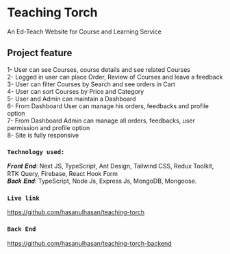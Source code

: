 # Teaching Torch

An Ed-Teach Website for Course and Learning Service

## Project feature

1- User can see Courses, course details and see related Courses</br>
2- Logged in user can place Order, Review of Courses and leave a feedback</br>
3- User can filter Courses by Search and see orders in Cart</br>
4- User can sort Courses by Price and Category</br>
5- User and Admin can maintain a Dashboard</br>
6- From Dashboard User can manage his orders, feedbacks and profile option</br>
7- From Dashboard Admin can manage all orders, feedbacks, user permission and profile option</br>
8- Site is fully responsive</br>

### `Technology used:`

𝑭𝒓𝒐𝒏𝒕 𝑬𝒏𝒅: Next JS, TypeScript, Ant Design, Tailwind CSS, Redux Toolkit, RTK Query, Firebase, React Hook Form</br>
𝑩𝒂𝒄𝒌 𝑬𝒏𝒅: TypeScript, Node Js, Express Js, MongoDB, Mongoose. </br>

### `Live link`

https://github.com/hasanulhasan/teaching-torch

### `Back End`

https://github.com/hasanulhasan/teaching-torch-backend

<!-- </br></br>
## Try as Admin  </br>
Email: hasanulkarimh@gmail.com </br>
Password: 123456 </br>

## Try as User  </br>
Email: gdbd1971@gmail.com </br>
Password: 123456 </br> -->
